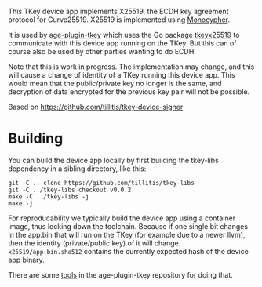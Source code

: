 
This TKey device app implements X25519, the ECDH key agreement
protocol for Curve25519. X25519 is implemented using
[Monocypher](https://monocypher.org/manual/x25519).

It is used by
[age-plugin-tkey](https://github.com/quite/age-plugin-tkey) which uses
the Go package [tkeyx25519](https://github.com/quite/tkeyx255190) to
communicate with this device app running on the TKey. But this can of
course also be used by other parties wanting to do ECDH.

Note that this is work in progress. The implementation may change, and
this will cause a change of identity of a TKey running this device
app. This would mean that the public/private key no longer is the
same, and decryption of data encrypted for the previous key pair will
not be possible.

Based on https://github.com/tillitis/tkey-device-signer

# Building

You can build the device app locally by first building the tkey-libs
dependency in a sibling directory, like this:

```
git -C .. clone https://github.com/tillitis/tkey-libs
git -C ../tkey-libs checkout v0.0.2
make -C ../tkey-libs -j
make -j
```

For reproducability we typically build the device app using a
container image, thus locking down the toolchain. Because if one
single bit changes in the app.bin that will run on the TKey (for
example due to a newer llvm), then the identity (private/public key)
of it will change. `x25519/app.bin.sha512` contains the currently
expected hash of the device app binary.

There are some
[tools](https://github.com/quite/age-plugin-tkey/tree/main/contrib) in
the age-plugin-tkey repository for doing that.
